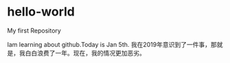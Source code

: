 # hello-world
My first Repository

Iam learning about github.Today is Jan 5th.
我在2019年意识到了一件事，那就是，我白白浪费了一年。现在，我的情况更加恶劣。
